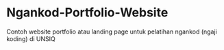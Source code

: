# Ngankod-Portfolio-Website
Contoh website portfolio atau landing page untuk pelatihan ngankod (ngaji koding) di UNSIQ 
